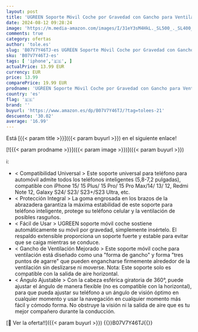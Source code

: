 ```yaml
---
layout: post
title: 'UGREEN Soporte Móvil Coche por Gravedad con Gancho para Ventilación  Soporte Teléfono Auto Compatible con iPhone 15/14/13 Plus Pro MAX  Galaxy S24 Ultra S23 S22  Xiaomi etc  Negro'
date: 2024-08-12 09:28:24
image: 'https://m.media-amazon.com/images/I/31eY3sM4HkL._SL500_._SL400_.jpg'
comments: true
category: ofertas
author: 'tole.es'
slug: 'B07V7Y46TJ-es UGREEN Soporte Móvil Coche por Gravedad con Gancho para...'
sku: 'B07V7Y46TJ-es'
tags: [ 'iphone','🇪🇸', ]
actualPrice: 13.99 EUR
currency: EUR
price: 13.99
comparePrice: 19.99 EUR
prodname: 'UGREEN Soporte Móvil Coche por Gravedad con Gancho para Ventilación  Soporte Teléfono Auto Compatible con iPhone 15/14/13 Plus Pro MAX  Galaxy S24 Ultra S23 S22  Xiaomi etc  Negro'
country: 'es'
flag: '🇪🇸'
brand: ''
buyurl: 'https://www.amazon.es/dp/B07V7Y46TJ/?tag=tolees-21'
descuento: '30.02'
average: '16.99'
---
```


Está [{{< param title >}}]({{< param buyurl >}}) en el siguiente enlace!

[![{{< param prodname >}}]({{< param image >}})]({{< param buyurl >}})

ℹ️:

- < Compatibilidad Universal > Este soporte universal para teléfono para automóvil admite todos los teléfonos inteligentes (5,8-7,2 pulgadas), compatible con iPhone 15/ 15 Plus/ 15 Pro/ 15 Pro Max/14/ 13/ 12, Redmi Note 12, Galaxy S24/ S23/ S23+/S23 Ultra, etc.
- < Protección Integral > La goma engrosada en los brazos de la abrazadera garantiza la máxima estabilidad de este soporte para teléfono inteligente, protege su teléfono celular y la ventilación de posibles rasguños.
- < Fácil de Usar > UGREEN soporte móvil coche sostiene automáticamente su móvil por gravedad, simplemente insértelo. El respaldo extensible proporciona un soporte fuerte y estable para evitar que se caiga mientras se conduce.
- < Gancho de Ventilación Mejorado > Este soporte móvil coche para ventilación está diseñado como una "forma de gancho" y forma "tres puntos de agarre" que pueden engancharse firmemente alrededor de la ventilación sin deslizarse ni moverse. Nota: Este soporte solo es compatible con la salida de aire horizontal.
- < Ángulo Ajustable > Con la cabeza esférica giratoria de 360°, puede ajustar el ángulo de manera flexible (no es compatible con la horizontal), para que pueda ajustar su teléfono a un ángulo de visión óptimo en cualquier momento y usar la navegación en cualquier momento más fácil y cómodo forma. No obstruye la visión ni la salida de aire que es tu mejor compañero durante la conducción.

[🛒 Ver la oferta!!]({{< param buyurl >}})
{{<world>}}B07V7Y46TJ{{</world>}}
